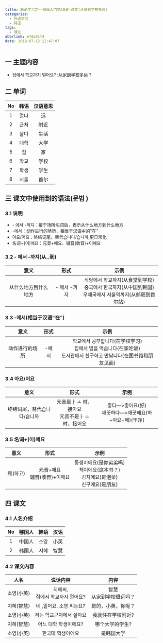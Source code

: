 ```yaml
---
title: 韩语学习之——基础入门第10课-课文(从家到学校多远)
categories:
  - 外语学习
  - 韩语
tags:
  - 课文
abbrlink: e7da91f4
date: 2019-07-12 22:47:07
---
```


## 一 主题内容

- 집에서 학교까지 멀어요? :从家到学校多远？

<!--more-->

## 二 单词

|  No  | 韩语 | 汉语意思 |
| :--: | :--: | :------: |
|  1   | 멀다 |    远    |
|  2   | 근처 |   附近   |
|  3   | 살다 |   生活   |
|  4   | 대학 |   大学   |
|  5   |  집  |    家    |
|  6   | 학교 |   学校   |
|  7   | 학생 |   学生   |
|  8   | 서울 |   首尔   |

## 三 课文中使用到的语法(문법 )

### 3.1 说明

- \- 에서 -까지：接于场所名词后，表示从什么地方到什么地方
- -에서：动作进行的场所，相当于汉语中的"在"
- 아요/어요：终结词尾，替代습니다/습니까,更日常化
- 名词+(이)에요：元音+애요，辅音(收音)+이애요 

### 3.2 - 에서 -까지(从..到)

|         意义         |     形式     |                             示例                             |
| :------------------: | :----------: | :----------------------------------------------------------: |
| 从什么地方到什么地方 | - 에서 -까지 | 식당에서 학교까지(从食堂到学校)<br/>중국에서 한국까지(从中国到韩国)<br/>우체국에서 서울역까지(从邮局到首尔站)<br/> |

### 3.3 -에서(相当于汉语"在")

|      意义      | 形式  |                             示例                             |
| :------------: | :---: | :----------------------------------------------------------: |
| 动作进行的场所 | -에서 | 학교에서 공부합니다(在学校学习)<br/>집에서 밥을 먹습니다(在家吃饭)<br/>도서관에서 친구하고 만납니다(在图书馆和朋友见面)<br/> |

### 3.4 아요/어요

|            意义             |                           形式                            |                             示例                             |
| :-------------------------: | :-------------------------------------------------------: | :----------------------------------------------------------: |
| 终结词尾，替代습니다/습니까 | 元音是ㅏ ㅗ 时，接아요<br/>元音不是ㅏ ㅗ 时，接어요 <br/> | 좋다—>좋아요(好)<br/>깨끗하다—>깨끗해요(하+아요-헤)(干净)<br/> |

### 3.5  名词+(이)에요

|   意义   |              形式               |                             示例                             |
| :------: | :-----------------------------: | :----------------------------------------------------------: |
| 和(하고) | 元音+애요<br/>辅音(收音)+이애요 | 동생이에요(是你弟弟吗)<br/>책이에요(这本书？)<br/>김치에요(是泡菜)<br/>친구에요(是朋友)<br/> |

## 四 课文

### 4.1 人名介绍

|  No  | 哪国人 | 韩语 | 汉语 |
| :--: | :----: | :--: | :--: |
|  1   | 中国人 | 소영 | 小英 |
|  2   | 韩国人 | 지혜 | 智慧 |

### 4.2 课文内容

|    人名    |               说话内容               |            内容             |
| :--------: | :----------------------------------: | :-------------------------: |
| 소영(小英) | 지혜씨,<br/> 집에서 학교까지 멀어요? | 智慧<br/>从家到学校很远吗？ |
| 지혜(智慧) |       네 ,멀어요. 소영 씨는요?       |     是的，小英，你呢？      |
| 소영(小英) |       저는 학교근처에서 살아요       |      我就住在学校附近?      |
| 지혜(智慧) |        어느 대학 학생이에요?         |       哪个大学的学生?       |
| 소영(小英) |          한국대 학생이에요           |         是韩国大学          |
